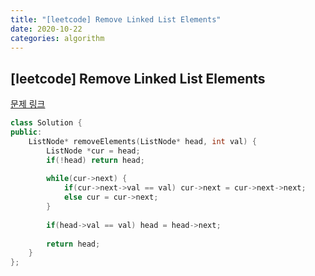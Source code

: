 ```yaml
---
title: "[leetcode] Remove Linked List Elements"
date: 2020-10-22
categories: algorithm
---
```

## [leetcode] Remove Linked List Elements
[문제 링크](https://leetcode.com/problems/remove-linked-list-elements/)

```c++
class Solution {
public:
    ListNode* removeElements(ListNode* head, int val) {
        ListNode *cur = head;
        if(!head) return head;
        
        while(cur->next) {
            if(cur->next->val == val) cur->next = cur->next->next;
            else cur = cur->next;
        }
        
        if(head->val == val) head = head->next;
        
        return head;
    }
};
```